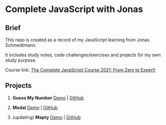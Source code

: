 # Complete JavaScript with Jonas

## Brief

This repo is created as a record of my JavaScript learning from Jonas Schmedtmann.

It includes study notes, code challenges/exercises and projects for my own study purpose.

Course link:
[The Complete JavaScript Course 2021: From Zero to Expert!](https://www.udemy.com/course/the-complete-javascript-course/?referralCode=87FE8B1039A68106DEE5)

## Projects

1. **Guess My Number** [Demo](https://howiework.github.io/Guess-my-number/) | [GitHub](https://github.com/HowieWork/Guess-my-number)

2. **Modal** [Demo](https://howiework.github.io/Modal/) | [GitHub](https://github.com/HowieWork/Modal)

3. (updating) **Mapty** [Demo](https://howiework.github.io/Mapty/) | [GitHub](https://github.com/HowieWork/Mapty)
